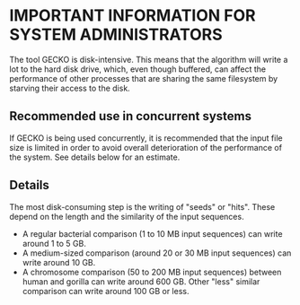 # IMPORTANT INFORMATION FOR SYSTEM ADMINISTRATORS

The tool GECKO is disk-intensive. This means that the algorithm will write a lot to the hard disk drive, which, even though buffered, can affect the performance of other processes that are sharing the same filesystem by starving their access to the disk. 

## Recommended use in concurrent systems

If GECKO is being used concurrently, it is recommended that the input file size is limited in order to avoid overall deterioration of the performance of the system. See details below for an estimate.

## Details

The most disk-consuming step is the writing of "seeds" or "hits". These depend on the length and the similarity of the input sequences. 

- A regular bacterial comparison (1 to 10 MB input sequences) can write around 1 to 5 GB.
- A medium-sized comparison (around 20 or 30 MB input sequences) can write around 10 GB.
- A chromosome comparison (50 to 200 MB input sequences) between human and gorilla can write around 600 GB. Other "less" similar comparison can write around 100 GB or less.


